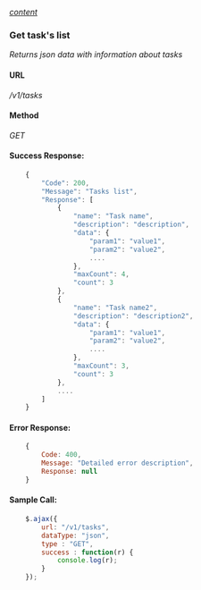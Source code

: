 *[content](../README.md)*
### Get task's list 
*Returns json data with information about tasks*
#### URL
*/v1/tasks*
#### Method
*GET*
#### Success Response:
```javascript
    {
        "Code": 200,
        "Message": "Tasks list",
        "Response": [
            { 
                "name": "Task name",
                "description": "description", 
                "data": {
                    "param1": "value1",
                    "param2": "value2",
                    ....
                },
                "maxCount": 4, 
                "count": 3
            },
            { 
                "name": "Task name2", 
                "description": "description2", 
                "data": {
                    "param1": "value1",
                    "param2": "value2",
                    ....
                },
                "maxCount": 3, 
                "count": 3
            },
            ....
        ] 
    }
```
#### Error Response:
```javascript
    {
        Code: 400,
        Message: "Detailed error description",
        Response: null 
    }
```
#### Sample Call:
```javascript
    $.ajax({
        url: "/v1/tasks",
        dataType: "json",
        type : "GET",
        success : function(r) {
            console.log(r);
        }
    });
```